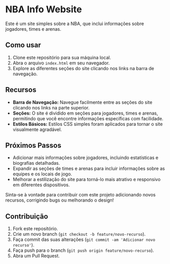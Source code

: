 # NBA Info Website

Este é um site simples sobre a NBA, que inclui informações sobre jogadores, times e arenas.

## Como usar

1. Clone este repositório para sua máquina local.
2. Abra o arquivo `index.html` em seu navegador.
3. Explore as diferentes seções do site clicando nos links na barra de navegação.

## Recursos

- **Barra de Navegação:** Navegue facilmente entre as seções do site clicando nos links na parte superior.
- **Seções:** O site é dividido em seções para jogadores, times e arenas, permitindo que você encontre informações específicas com facilidade.
- **Estilos Básicos:** Estilos CSS simples foram aplicados para tornar o site visualmente agradável.

## Próximos Passos

- Adicionar mais informações sobre jogadores, incluindo estatísticas e biografias detalhadas.
- Expandir as seções de times e arenas para incluir informações sobre as equipes e os locais de jogo.
- Melhorar a estilização do site para torná-lo mais atrativo e responsivo em diferentes dispositivos.

Sinta-se à vontade para contribuir com este projeto adicionando novos recursos, corrigindo bugs ou melhorando o design!

## Contribuição

1. Fork este repositório.
2. Crie um novo branch (`git checkout -b feature/novo-recurso`).
3. Faça commit das suas alterações (`git commit -am 'Adicionar novo recurso'`).
4. Faça push para o branch (`git push origin feature/novo-recurso`).
5. Abra um Pull Request.

